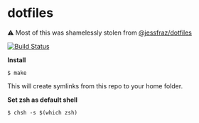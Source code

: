 # dotfiles

:warning: Most of this was shamelessly stolen from [@jessfraz/dotfiles](/jessfraz/dotfiles "jessfraz/dotfiles")


[![Build Status](https://travis-ci.org/andreccosta/dotfiles.svg?branch=master)](https://travis-ci.org/andreccosta/dotfiles)


**Install**

````console
$ make
````

This will create symlinks from this repo to your home folder.

**Set zsh as default shell**

```console
$ chsh -s $(which zsh)
```
